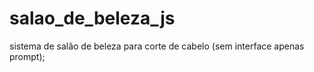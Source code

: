 # salao_de_beleza_js
 sistema de salão de beleza para corte de cabelo (sem interface apenas prompt);
